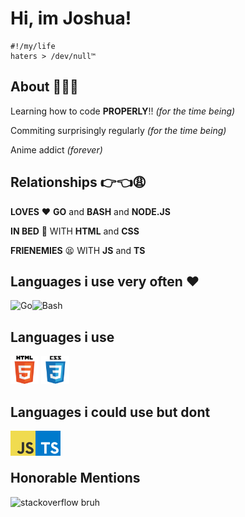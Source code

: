 # Hi, im Joshua! &nbsp;&nbsp;&nbsp;&nbsp;

``` 
#!/my/life  
haters > /dev/null™       
```

## About 🤔🤔🤔
Learning how to code **PROPERLY**!! *(for the time being)*

Commiting surprisingly regularly *(for the time being)*

Anime addict *(forever)*

## Relationships 👉👈😩
**LOVES** ❤️ **GO** and **BASH** and **NODE.JS**

**IN BED** 🛌 WITH **HTML** and **CSS**

**FRIENEMIES** 😫 WITH **JS** and **TS**

## Languages i use very often ❤️
<img align="left" alt="Go" height="25px" src="https://upload.wikimedia.org/wikipedia/commons/thumb/0/05/Go_Logo_Blue.svg/320px-Go_Logo_Blue.svg.png" />
<img align="left" alt="Bash" height="30px" src="https://bashlogo.com/img/logo/png/full_colored_light.png" />
<br />

## Languages i use
<img align="centre" alt="HTML5" height="45px" src="https://raw.githubusercontent.com/github/explore/80688e429a7d4ef2fca1e82350fe8e3517d3494d/topics/html/html.png" />
<img align="centre" alt="CSS3" height="45px" src="https://raw.githubusercontent.com/github/explore/80688e429a7d4ef2fca1e82350fe8e3517d3494d/topics/css/css.png" />
<br />

## Languages i could use but dont
<img align="left" alt="JavaScript" height="40px" src="https://raw.githubusercontent.com/github/explore/80688e429a7d4ef2fca1e82350fe8e3517d3494d/topics/javascript/javascript.png" />
<img align="left" alt="Typescript" height="40px" src="https://raw.githubusercontent.com/github/explore/80688e429a7d4ef2fca1e82350fe8e3517d3494d/topics/typescript/typescript.png" /><br />
<br />

## Honorable Mentions
<img align="left" alt="stackoverflow bruh" height="26px" src="https://w7.pngwing.com/pngs/69/539/png-transparent-stack-overflow-stack-exchange-programmer-logo-others.png"/>
<br />
